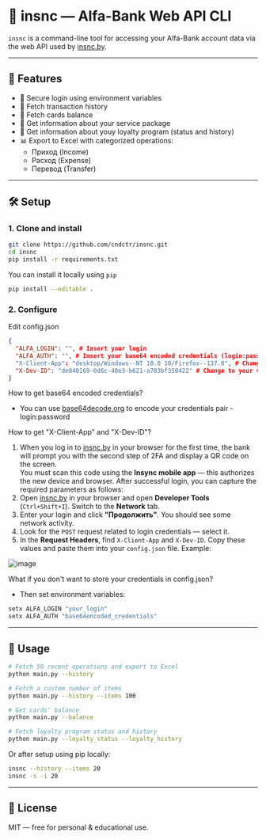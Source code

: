 # 🏦 insnc — Alfa-Bank Web API CLI

`insnc` is a command-line tool for accessing your Alfa-Bank account data via the web API used by [insnc.by](https://insnc.by).

---

## 🚀 Features

- 🔐 Secure login using environment variables
- 📜 Fetch transaction history
- 📜 Fetch cards balance
- 💼 Get information about your service package
- 🎁 Get information about youy loyalty program (status and history)
- 📊 Export to Excel with categorized operations:
  - Приход (Income)
  - Расход (Expense)
  - Перевод (Transfer)

---

## 🛠 Setup

### 1. Clone and install

```bash
git clone https://github.com/cndctr/insnc.git
cd insnc
pip install -r requirements.txt
```
You can install it locally using `pip`

```bash
pip install --editable .
```

### 2. Configure 

Edit config.json

```json
{
  "ALFA_LOGIN": "", # Insert your login
  "ALFA_AUTH": "", # Insert your base64 encoded credentials (login:password)
  "X-Client-App": "desktop/Windows--NT 10.0 10/Firefox--137.0", # Change to your browser value
  "X-Dev-ID": "de040169-0d6c-40e3-b621-a783bf350422" # Change to your value
}
```
How to get base64 encoded credentials? 
 - You can use [base64decode.org](https://www.base64decode.org/) to encode your credentials pair - login:password

How to get "X-Client-App" and "X-Dev-ID"?
1. When you log in to [insnc.by](https://insnc.by) in your browser for the first time, the bank will prompt you with the second step of 2FA and display a QR code on the screen.  
   You must scan this code using the **Insync mobile app** — this authorizes the new device and browser. After successful login, you can capture the required parameters as follows:
2. Open [insnc.by](https://insnc.by) in your browser and open **Developer Tools** (`Ctrl+Shift+I`). Switch to the **Network** tab.
3. Enter your login and click **"Продолжить"**. You should see some network activity.
4. Look for the `POST` request related to login credentials — select it.
5. In the **Request Headers**, find `X-Client-App` and `X-Dev-ID`. Copy these values and paste them into your `config.json` file.
Example:


![image](https://github.com/user-attachments/assets/1a24854b-85b0-44e7-9d32-767a9b392550)


What if you don't want to store your credentials in config.json?
 -  Then set environment variables:

```cmd
setx ALFA_LOGIN "your_login"
setx ALFA_AUTH "base64encoded_credentials"
```


---

## 🧪 Usage

```bash
# Fetch 50 recent operations and export to Excel
python main.py --history

# Fetch a custom number of items
python main.py --history --items 100

# Get cards' balance
python main.py --balance

# Fetch loyalty program status and history
python main.py --loyalty_status --loyalty_history
```

Or after setup using pip locally:

```bash
insnc --history --items 20
insnc -s -i 20
```

---

## 📝 License

MIT — free for personal & educational use.
